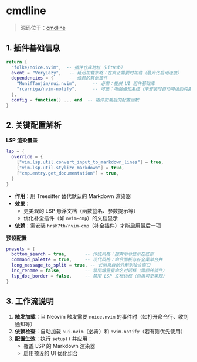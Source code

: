 # cmdline

> 源码位于：[cmdline](../../lua/plugins/cmdline.lua)

## 1. 插件基础信息

```lua
return {
  "folke/noice.nvim",  -- 插件仓库地址（GitHub）
  event = "VeryLazy",   -- 延迟加载策略：在真正需要时加载（最大化启动速度）
  dependencies = {      -- 依赖的其他插件
    "MunifTanjim/nui.nvim",      -- 必需：提供 UI 组件基础库
    "rcarriga/nvim-notify",      -- 可选：增强通知系统（未安装时自动降级到内置组件）
  },
  config = function() ... end  -- 插件加载后的配置函数
}
```

## 2. 关键配置解析

**LSP 渲染覆盖**

```lua
lsp = {
  override = {
    ["vim.lsp.util.convert_input_to_markdown_lines"] = true,
    ["vim.lsp.util.stylize_markdown"] = true,
    ["cmp.entry.get_documentation"] = true,
  }
}
```

* **作用**：用 Treesitter 替代默认的 Markdown 渲染器
* **效果**：
  * 更美观的 LSP 悬浮文档（函数签名、参数提示等）
  * 优化补全插件（如 `nvim-cmp`）的文档显示
* **依赖**：需安装 `hrsh7th/nvim-cmp`（补全插件）才能启用最后一项

**预设配置**

```lua
presets = {
  bottom_search = true,       -- 传统风格：搜索命令显示在底部
  command_palette = true,     -- 现代风格：命令面板与补全菜单合并
  long_message_to_split = true, -- 长消息自动分割到独立窗口
  inc_rename = false,         -- 禁用增量重命名对话框（需额外插件）
  lsp_doc_border = false,     -- 禁用 LSP 文档边框（启用可更美观）
}
```

## 3. 工作流说明

1. **触发加载**：当 Neovim 触发需要 `noice.nvim` 的事件时（如打开命令行、收到通知等）
2. **依赖检查**：自动加载 `nui.nvim`（必需）和 `nvim-notify`（若有则优先使用）
3. **配置生效**：执行 `setup()` 并应用：
   * 覆盖 LSP 的 Markdown 渲染器
   * 启用预设的 UI 优化组合
